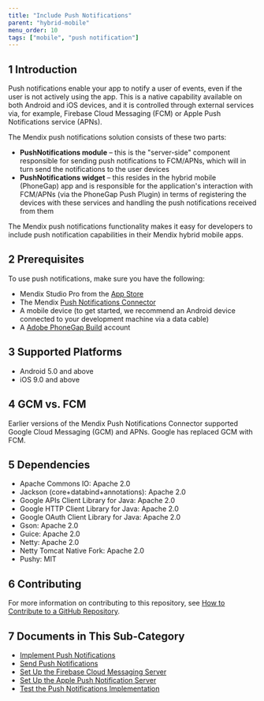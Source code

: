 ```yaml
---
title: "Include Push Notifications"
parent: "hybrid-mobile"
menu_order: 10
tags: ["mobile", "push notification"]
---
```


## 1 Introduction

Push notifications enable your app to notify a user of events, even if the user is not actively using the app. This is a native capability available on both Android and iOS devices, and it is controlled through external services via, for example, Firebase Cloud Messaging (FCM) or Apple Push Notifications service (APNs).

The Mendix push notifications solution consists of these two parts:

* **PushNotifications module** – this is the "server-side" component responsible for sending push notifications to FCM/APNs, which will in turn send the notifications to the user devices
* **PushNotifications widget** – this resides in the hybrid mobile (PhoneGap) app and is responsible for the application's interaction with FCM/APNs (via the PhoneGap Push Plugin) in terms of registering the devices with these services and handling the push notifications received from them

The Mendix push notifications functionality makes it easy for developers to include push notification capabilities in their Mendix hybrid mobile apps.

## 2 Prerequisites

To use push notifications, make sure you have the following:

* Mendix Studio Pro from the [App Store](https://appstore.home.mendix.com/link/modeler)
* The Mendix [Push Notifications Connector](https://appstore.home.mendix.com/link/app/3003/)
* A mobile device (to get started, we recommend an Android device connected to your development machine via a data cable)
* A [Adobe PhoneGap Build](https://build.phonegap.com/) account

## 3 Supported Platforms

* Android 5.0 and above
* iOS 9.0 and above

## 4 GCM vs. FCM

Earlier versions of the Mendix Push Notifications Connector supported Google Cloud Messaging (GCM) and APNs. Google has replaced GCM with FCM.

## 5 Dependencies

* Apache Commons IO: Apache 2.0
* Jackson (core+databind+annotations): Apache 2.0
* Google APIs Client Library for Java: Apache 2.0
* Google HTTP Client Library for Java: Apache 2.0
* Google OAuth Client Library for Java: Apache 2.0
* Gson: Apache 2.0
* Guice: Apache 2.0
* Netty: Apache 2.0
* Netty Tomcat Native Fork: Apache 2.0
* Pushy: MIT

## 6 Contributing

For more information on contributing to this repository, see [How to Contribute to a GitHub Repository](../collaboration-requirements-management/contribute-to-a-github-repository).

## 7 Documents in This Sub-Category

* [Implement Push Notifications](implementation-guide)
* [Send Push Notifications](sending-push-notifications)
* [Set Up the Firebase Cloud Messaging Server](setting-up-google-firebase-cloud-messaging-server)
* [Set Up the Apple Push Notification Server](setting-up-apple-push-notification-server)
* [Test the Push Notifications Implementation](testing-the-implementation)
